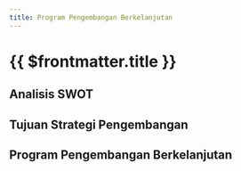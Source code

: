 ```yaml
---
title: Program Pengembangan Berkelanjutan
---
```


# {{ $frontmatter.title }}

## Analisis SWOT

<!--@include: ../indikator/68.md-->

## Tujuan Strategi Pengembangan

<!--@include: ../indikator/69.md-->

## Program Pengembangan Berkelanjutan

<!--@include: ../indikator/70.md-->
